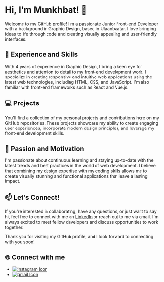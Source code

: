 <!DOCTYPE html>
<html lang="en">
<head>
  <meta charset="UTF-8">
  <meta name="viewport" content="width=device-width, initial-scale=1.0">
  <title>GitHub Readme - Munkhbat</title>
</head>
<body>
  <h1>Hi, I'm Munkhbat! 👋</h1>

  <p>Welcome to my GitHub profile! I'm a passionate Junior Front-end Developer with a background in Graphic Design, based in Ulaanbaatar. I love bringing ideas to life through code and creating visually appealing and user-friendly interfaces.</p>

  <h2>🚀 Experience and Skills</h2>

  <p>With 4 years of experience in Graphic Design, I bring a keen eye for aesthetics and attention to detail to my front-end development work. I specialize in creating responsive and intuitive web applications using the latest web technologies, including HTML, CSS, and JavaScript. I'm also familiar with front-end frameworks such as React and Vue.js.</p>

  <h2>💻 Projects</h2>

  <p>You'll find a collection of my personal projects and contributions here on my GitHub repositories. These projects showcase my ability to create engaging user experiences, incorporate modern design principles, and leverage my front-end development skills.</p>

  <h2>🌟 Passion and Motivation</h2>

  <p>I'm passionate about continuous learning and staying up-to-date with the latest trends and best practices in the world of web development. I believe that combining my design expertise with my coding skills allows me to create visually stunning and functional applications that leave a lasting impact.</p>

  <h2>📫 Let's Connect!</h2>

  <p>If you're interested in collaborating, have any questions, or just want to say hi, feel free to connect with me on <a href="https://www.linkedin.com/" target="_blank">LinkedIn</a> or reach out to me via email. I'm always excited to meet fellow developers and discuss opportunities to work together.</p>

  <p>Thank you for visiting my GitHub profile, and I look forward to connecting with you soon!</p>

  <!-- Optional: Add social media links with icons -->
  <h2>🌐 Connect with me</h2>
  <ul>
    <li>
      <a href="https://www.instagram.com/uuleins/" target="_blank">
        <img src="https://www.edigitalagency.com.au/wp-content/uploads/new-Instagram-logo-white-glyph.png" alt="Instagram Icon" size=24>
      </a>
    </li>
    <li>
      <a href="https://www.instagram.com/">
        <img src="https://mailmeteor.com/logos/assets/PNG/Gmail_Logo_White_512px.png" alt="gmail Icon" size=24>
      </a>
    </li>
  </ul>
</body>
</html>
